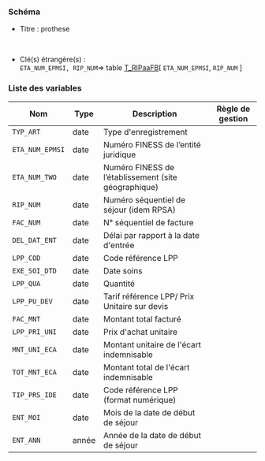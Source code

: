 ### Schéma


- Titre : prothese
<br />



- Clé(s) étrangère(s) : <br />
`ETA_NUM_EPMSI, RIP_NUM`=> table [T_RIPaaFB](/tables/T_RIPaaFB)[ `ETA_NUM_EPMSI`, `RIP_NUM` ]<br />

 
### Liste des variables

Nom | Type | Description | Règle de gestion
-|-|-|-
`TYP_ART`| date |Type d'enregistrement||
`ETA_NUM_EPMSI`| date |Numéro FINESS de l’entité juridique||
`ETA_NUM_TWO`| date |Numéro FINESS de l’établissement (site géographique)||
`RIP_NUM`| date |Numéro séquentiel de séjour (idem RPSA)||
`FAC_NUM`| date |N° séquentiel de facture||
`DEL_DAT_ENT`| date |Délai par rapport à la date d'entrée||
`LPP_COD`| date |Code référence LPP||
`EXE_SOI_DTD`| date |Date soins||
`LPP_QUA`| date |Quantité||
`LPP_PU_DEV`| date |Tarif référence LPP/ Prix Unitaire sur devis||
`FAC_MNT`| date |Montant total facturé||
`LPP_PRI_UNI`| date |Prix d'achat unitaire||
`MNT_UNI_ECA`| date |Montant unitaire de l'écart indemnisable||
`TOT_MNT_ECA`| date |Montant total de l'écart indemnisable||
`TIP_PRS_IDE`| date |Code référence LPP (format numérique)||
`ENT_MOI`| date |Mois de la date de début de séjour||
`ENT_ANN`| année |Année de la date de début de séjour||